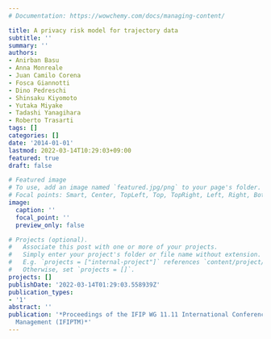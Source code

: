 ```yaml
---
# Documentation: https://wowchemy.com/docs/managing-content/

title: A privacy risk model for trajectory data
subtitle: ''
summary: ''
authors:
- Anirban Basu
- Anna Monreale
- Juan Camilo Corena
- Fosca Giannotti
- Dino Pedreschi
- Shinsaku Kiyomoto
- Yutaka Miyake
- Tadashi Yanagihara
- Roberto Trasarti
tags: []
categories: []
date: '2014-01-01'
lastmod: 2022-03-14T10:29:03+09:00
featured: true
draft: false

# Featured image
# To use, add an image named `featured.jpg/png` to your page's folder.
# Focal points: Smart, Center, TopLeft, Top, TopRight, Left, Right, BottomLeft, Bottom, BottomRight.
image:
  caption: ''
  focal_point: ''
  preview_only: false

# Projects (optional).
#   Associate this post with one or more of your projects.
#   Simply enter your project's folder or file name without extension.
#   E.g. `projects = ["internal-project"]` references `content/project/deep-learning/index.md`.
#   Otherwise, set `projects = []`.
projects: []
publishDate: '2022-03-14T01:29:03.558939Z'
publication_types:
- '1'
abstract: ''
publication: '*Proceedings of the IFIP WG 11.11 International Conference on Trust
  Management (IFIPTM)*'
---
```

